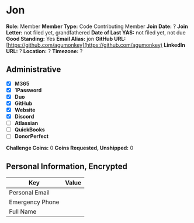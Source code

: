 # Jon

**Role:** Member
**Member Type:** Code Contributing Member
**Join Date:** ?
**Join Letter:** not filed yet, grandfathered
**Date of Last YAS:** not filed yet, not due
**Good Standing:** Yes
**Email Alias:** jon
**GitHub URL:** [https://github.com/agumonkey](https://github.com/agumonkey)
**LinkedIn URL:** ?
**Location:** ?
**Timezone:** ?

## Administrative

- [x] **M365**
- [x] **1Password**
- [x] **Duo**
- [x] **GitHub**
- [x] **Website**
- [x] **Discord**
- [ ] **Atlassian**
- [ ] **QuickBooks**
- [ ] **DonorPerfect**

**Challenge Coins:** 0
**Coins Requested, Unshipped:** 0

## Personal Information, Encrypted

| Key             | Value |
| --------------- | ----- |
| Personal Email  |       |
| Emergency Phone |       |
| Full Name       |       |
